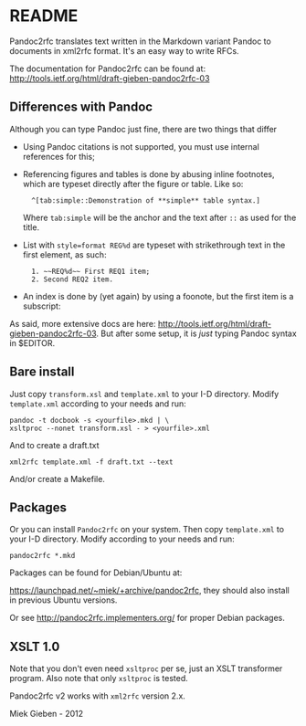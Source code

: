 # README

Pandoc2rfc translates text written in the Markdown variant Pandoc to documents
in xml2rfc format. It's an easy way to write RFCs.

The documentation for Pandoc2rfc can be found at:
<http://tools.ietf.org/html/draft-gieben-pandoc2rfc-03>

## Differences with Pandoc

Although you can type Pandoc just fine, there are two things that differ

* Using Pandoc citations is not supported, you must use internal references
  for this;
* Referencing figures and tables is done by abusing inline footnotes, which are
  typeset directly after the figure or table. Like so:

        ^[tab:simple::Demonstration of **simple** table syntax.]

  Where `tab:simple` will be the anchor and the text after `::` as used for the title.

* List with `style=format REG%d` are typeset with strikethrough text in the
  first element, as such:
    
        1. ~~REQ%d~~ First REQ1 item;
        2. Second REQ2 item.

* An index is done by (yet again) by using a foonote, but the first item is a subscript:

As said, more extensive docs are here:
<http://tools.ietf.org/html/draft-gieben-pandoc2rfc-03>. But after some setup, it
is *just* typing Pandoc syntax in $EDITOR.

## Bare install

Just copy `transform.xsl` and `template.xml` to your I-D directory. Modify
`template.xml` according to your needs and run:

    pandoc -t docbook -s <yourfile>.mkd | \ 
    xsltproc --nonet transform.xsl - > <yourfile>.xml

And to create a draft.txt

    xml2rfc template.xml -f draft.txt --text

And/or create a Makefile.

## Packages

Or you can install `Pandoc2rfc` on your system. Then copy `template.xml`
to your I-D directory. Modify according to your needs and run:

    pandoc2rfc *.mkd

Packages can be found for Debian/Ubuntu at:

<https://launchpad.net/~miek/+archive/pandoc2rfc>, they should also install
in previous Ubuntu versions.

Or see <http://pandoc2rfc.implementers.org/> for proper Debian packages.

## XSLT 1.0

Note that you don't even need `xsltproc` per se, just an XSLT transformer
program. Also note that only `xsltproc` is tested.

Pandoc2rfc v2 works with `xml2rfc` version 2.x.

Miek Gieben - 2012
